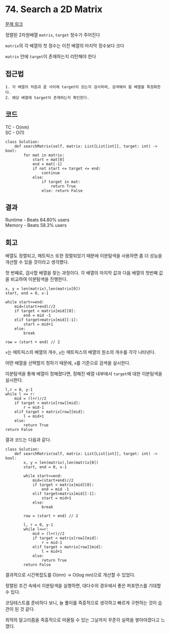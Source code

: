 # 74. Search a 2D Matrix


[문제 링크](https://leetcode.com/problems/search-a-2d-matrix/description/?envType=study-plan-v2&envId=top-interview-150)

정렬된 2차원배열 `matrix`, `target` 정수가 주어진다

`matrix`의 각 배열의 첫 정수는 이전 배열의 마지막 정수보다 크다

`matrix` 안에 `target`이 존재하는지 리턴해야 한다

## 접근법
```
1. 각 배열의 처음과 끝 사이에 target이 있는지 검사하여, 검색해야 할 배열을 특정화한다.
2. 해당 배열에 target이 존재하는지 확인한다.
```

## 코드

TC - O(nm)<br>
SC - O(1)

```
class Solution:
    def searchMatrix(self, matrix: List[List[int]], target: int) -> bool:
        for mat in matrix:
            start = mat[0]
            end = mat[-1]
            if not start <= target <= end:
                continue
            else:
                if target in mat:
                    return True 
                else: return False
```

## 결과

Runtime - Beats 64.80% users<br> 
Memory - Beats 58.3% users


## 회고

배열도 정렬되고, 매트릭스 또한 정렬되었기 때문에 이분탐색을 사용하면 좀 더 성능을 개선할 수 있을 것이라고 생각헀다.

첫 번째로, 검사할 배열을 찾는 과정이다. 각 배열의 마지막 값과 다음 배열의 첫번째 값을 비교하여 이분탐색을 진행한다.

```
x, y = len(matrix),len(matrix[0])
start, end = 0, x-1

while start<=end:
    mid=(start+end)//2
    if target < matrix[mid][0]:
        end = mid -1
    elif target>matrix[mid][-1]:
        start = mid+1
    else:
        break

row = (start + end) // 2
```

`x`는 매트릭스의 배열의 개수, `y`는 매트릭스의 배열의 원소의 개수를 각각 나타낸다.

어떤 배열을 선택할지 정하기 때문에, `x`를 기준으로 검색을 실시한다.

이분탐색을 통해 배열이 정해졌다면, 정해진 배열 내부에서 `target`에 대한 이분탐색을 실시한다.

```
l,r = 0, y-1
while l <= r:
    mid = (l+r)//2
    if target < matrix[row][mid]:
        r = mid-1
    elif target > matrix[row][mid]:
        l = mid+1
    else:
        return True
return False
```

결과 코드는 다음과 같다.

```
class Solution:
    def searchMatrix(self, matrix: List[List[int]], target: int) -> bool:
        x, y = len(matrix),len(matrix[0])
        start, end = 0, x-1

        while start<=end:
            mid=(start+end)//2
            if target < matrix[mid][0]:
                end = mid -1
            elif target>matrix[mid][-1]:
                start = mid+1
            else:
                break

        row = (start + end) // 2
                
        l, r = 0, y-1
        while l<=r:
            mid = (l+r)//2
            if target < matrix[row][mid]:
                r = mid-1
            elif target > matrix[row][mid]:
                l = mid+1
            else:
                return True
        return False
```

결과적으로 시간복잡도를 O(mn) -> O(log mn)으로 개선할 수 있었다.

정렬된 조건 속에서 이분탐색을 실행하면, 대다수의 경우에서 좋은 퍼포먼스를 기대할 수 있다.


코딩테스트를 준비하다 보니, 늘 풀이를 즉흥적으로 생각하고 빠르게 구현하는 것이 습관이 된 것 같다.

최적의 알고리즘을 즉흥적으로 떠올릴 수 있는 그날까지 꾸준히 실력을 쌓아야겠다고 느꼈다.